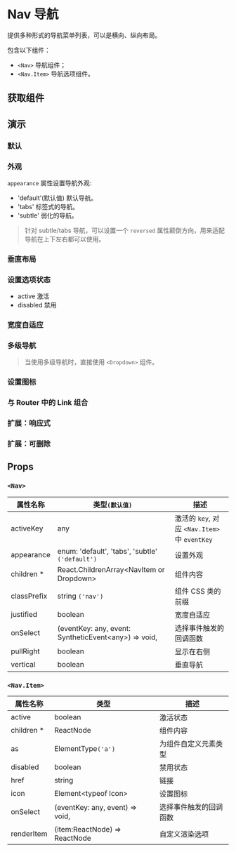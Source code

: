 # Nav 导航

提供多种形式的导航菜单列表，可以是横向、纵向布局。

包含以下组件：

- `<Nav>` 导航组件；
- `<Nav.Item>` 导航选项组件。

## 获取组件

<!--{include:(components/nav/fragments/import.md)}-->

## 演示

### 默认

<!--{include:`basic.md`}-->

### 外观

`appearance` 属性设置导航外观:

- 'default'(默认值) 默认导航。
- 'tabs' 标签式的导航。
- 'subtle' 弱化的导航。

<!--{include:`appearance.md`}-->

> 针对 subtle/tabs 导航，可以设置一个 `reversed` 属性颠倒方向，用来适配导航在上下左右都可以使用。


### 垂直布局

<!--{include:`vertical.md`}-->

### 设置选项状态

- active 激活
- disabled 禁用

<!--{include:`status.md`}-->

### 宽度自适应

<!--{include:`justified.md`}-->

### 多级导航

<!--{include:`dropdown.md`}-->

> 当使用多级导航时，直接使用 `<Dropdown>` 组件。

### 设置图标

<!--{include:`icon.md`}-->

### 与 Router 中的 Link 组合

<!--{include:`with-router.md`}-->

### 扩展：响应式

<!--{include:`responsive-nav.md`}-->

### 扩展：可删除

<!--{include:`removable-nav.md`}-->


## Props

### `<Nav>`

| 属性名称    | 类型`(默认值)`                                             | 描述                                          |
| ----------- | ---------------------------------------------------------- | --------------------------------------------- |
| activeKey   | any                                                        | 激活的 `key`, 对应 `<Nav.Item>` 中 `eventKey` |
| appearance  | enum: 'default', 'tabs', 'subtle' `('default')`            | 设置外观                                      |
| children \* | React.ChildrenArray&lt;NavItem or Dropdown&gt;             | 组件内容                                      |
| classPrefix | string `('nav')`                                           | 组件 CSS 类的前缀                             |
| justified   | boolean                                                    | 宽度自适应                                    |
| onSelect    | (eventKey: any, event: SyntheticEvent&lt;any&gt;) => void, | 选择事件触发的回调函数                        |
| pullRight   | boolean                                                    | 显示在右侧                                    |
| vertical     | boolean                                                    | 垂直导航                                      |

### `<Nav.Item>`

| 属性名称    | 类型                            | 描述                   |
| ----------- | ------------------------------- | ---------------------- |
| active      | boolean                         | 激活状态               |
| children \* | ReactNode                       | 组件内容               |
| as          | ElementType`('a')`              | 为组件自定义元素类型   |
| disabled    | boolean                         | 禁用状态               |
| href        | string                          | 链接                   |
| icon        | Element&lt;typeof Icon&gt;      | 设置图标               |
| onSelect    | (eventKey: any, event) => void, | 选择事件触发的回调函数 |
| renderItem  | (item:ReactNode) => ReactNode   | 自定义渲染选项         |
